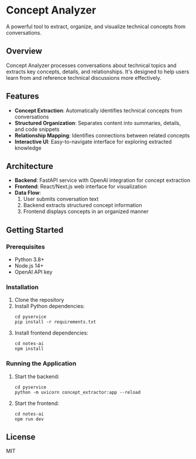 # Concept Analyzer

A powerful tool to extract, organize, and visualize technical concepts from conversations.

## Overview

Concept Analyzer processes conversations about technical topics and extracts key concepts, details, and relationships. It's designed to help users learn from and reference technical discussions more effectively.

## Features

- **Concept Extraction**: Automatically identifies technical concepts from conversations
- **Structured Organization**: Separates content into summaries, details, and code snippets
- **Relationship Mapping**: Identifies connections between related concepts
- **Interactive UI**: Easy-to-navigate interface for exploring extracted knowledge

## Architecture

- **Backend**: FastAPI service with OpenAI integration for concept extraction
- **Frontend**: React/Next.js web interface for visualization
- **Data Flow**: 
  1. User submits conversation text
  2. Backend extracts structured concept information
  3. Frontend displays concepts in an organized manner

## Getting Started

### Prerequisites

- Python 3.8+
- Node.js 14+
- OpenAI API key

### Installation

1. Clone the repository
2. Install Python dependencies:
   ```
   cd pyservice
   pip install -r requirements.txt
   ```
3. Install frontend dependencies:
   ```
   cd notes-ai
   npm install
   ```

### Running the Application

1. Start the backend:
   ```
   cd pyservice
   python -m uvicorn concept_extractor:app --reload
   ```
2. Start the frontend:
   ```
   cd notes-ai
   npm run dev
   ```

## License

MIT 